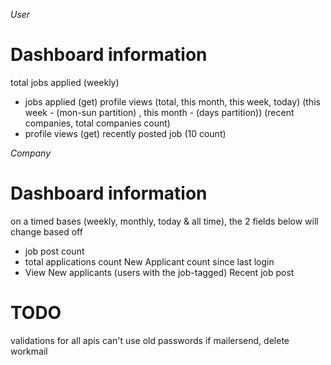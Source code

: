 _User_

# Dashboard information

total jobs applied (weekly)

- jobs applied (get)
  profile views (total, this month, this week, today) (this week - (mon-sun partition) , this month - (days partition)) (recent companies, total companies count)
- profile views (get)
  recently posted job (10 count)

_Company_

# Dashboard information

on a timed bases (weekly, monthly, today & all time), the 2 fields below will change based off

- job post count
- total applications count
  New Applicant count since last login
- View New applicants (users with the job-tagged)
  Recent job post


# TODO

validations for all apis
can't use old passwords
if mailersend, delete workmail

